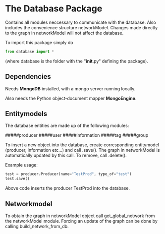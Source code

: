 The Database Package
===================

Contains all modules neccessary to communicate with the database.
Also includes the convenience structure networkModel. Changes made directly to
the graph in networkModel will not affect the database.

To import this package simply do 
```Python
from database import *
```
(where database is the folder with the "__init__.py" defining the package).

Dependencies
------------

Needs <b>MongoDB</b> installed, with a mongo server running locally.

Also needs the Python object-document mapper <b>MongoEngine</b>.

Entitymodels
-----------------

The database entities are made up of the following modules:

#####producer
#####user
#####information
#####tag
#####group


To insert a new object into the database, create corresponding entitymodel
(producer, information etc...) and call .save(). The graph in networkModel is automatically
updated by this call. To remove, call .delete().

Example usage:

```Python
test = producer.Producer(name="TestProd", type_of="test")
test.save()
```

Above code inserts the producer TestProd into the database.

Networkmodel
------------

To obtain the graph in networkModel object call get_global_network from the networkModel module.
Forcing an update of the graph can be done by calling build_network_from_db.
